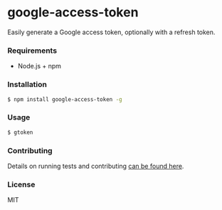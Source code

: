 google-access-token
===================

Easily generate a Google access token, optionally with a refresh token.

### Requirements

- Node.js + npm

### Installation

```sh
$ npm install google-access-token -g
```

### Usage

```sh
$ gtoken
```

### Contributing

Details on running tests and contributing [can be found here](CONTRIBUTING.md).

### License

MIT

